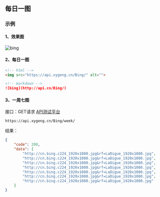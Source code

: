## 每日一图


### 示例

#### 1、效果图
![bing](http://api.cn/Bing/)

#### 2、每日一图

```html
<!-- html -->
<img src="https://api.xygeng.cn/Bing/" alt="">
```
```markdown
<!-- markdown -->
![bing](http://api.cn/Bing/)
```

#### 3、一周七图

接口：GET请求   [API测试平台](https://api.xygeng.cn/test.html)

```
https://api.xygeng.cn/Bing/week/
```

结果：

```json
{
    "code": 200,
    "data": [
        "http://cn.bing.c224_1920x1080.jpg&rf=LaDigue_1920x1080.jpg",
        "http://cn.bing.c224_1920x1080.jpg&rf=LaDigue_1920x1080.jpg",
        "http://cn.bing.c224_1920x1080.jpg&rf=LaDigue_1920x1080.jpg",
        "http://cn.bing.c224_1920x1080.jpg&rf=LaDigue_1920x1080.jpg",
        "http://cn.bing.c224_1920x1080.jpg&rf=LaDigue_1920x1080.jpg",
        "http://cn.bing.c224_1920x1080.jpg&rf=LaDigue_1920x1080.jpg",
        "http://cn.bing.c224_1920x1080.jpg&rf=LaDigue_1920x1080.jpg"
    ]
}
```